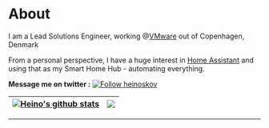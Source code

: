 # About
I am a Lead Solutions Engineer, working @[VMware](https://www.vmware.com) out of Copenhagen, Denmark

From a personal perspective, I have a huge interest in [Home Assistant](https://www.home-assistant.io) and using that as my Smart Home Hub - automating everything. 

**Message me on twitter :** [![Follow heinoskov](https://img.shields.io/twitter/follow/heinoskov)](https://www.twitter.com/heinoskov)


| <a href="https://github.com/heinoskov/github-readme-stats"><img align="center" src="https://github-readme-stats.vercel.app/api?username=heinoskov&show_icons=true&include_all_commits=true&theme=buefy&hide_border=true" alt="Heino's github stats" /></a> | <a href="https://github.com/heinoskov/github-readme-stats"><img align="center" src="https://github-readme-stats.vercel.app/api/top-langs/?username=heinoskov&layout=compact&theme=buefy&hide_border=true" /></a> |
| ------------- | ------------- |

---

<!--
**heinoskov/heinoskov** is a ✨ _special_ ✨ repository because its `README.md` (this file) appears on your GitHub profile.

Here are some ideas to get you started:

- 🔭 I’m currently working on ...
- 🌱 I’m currently learning ...
- 👯 I’m looking to collaborate on ...
- 🤔 I’m looking for help with ...
- 💬 Ask me about ...
- 📫 How to reach me: ...
- 😄 Pronouns: ...
- ⚡ Fun fact: ...
-->
